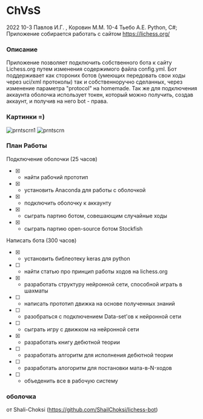 # ChVsS

2022 
10-3 Павлов И.Г. , Коровин М.М.
10-4 Тьебо А.Е.
Python, C#;
Приложение собирается работать с сайтом https://lichess.org/

### Описание
Приложение позволяет подключить собственного бота к сайту Lichess.org путем изменения содержимого файла config.yml.
Бот поддерживает как стороних ботов (умеющих передовать свои ходы через uci/xml протоколы) так и собственноручно сделанных, через изменение параметра "protocol" 
на homemade. Так же для подключения аккаунта оболочка использует токен, который можно получить, создав аккаунт, и получив на него bot - права.

### Картинки =)
![prntscrn1](https://user-images.githubusercontent.com/113096503/202991638-e31b8883-b6fe-4fe4-9c52-2b7c15b480d7.png)
![prntscrn](https://user-images.githubusercontent.com/113096503/202991644-03cde915-ba2f-4502-b265-246a80410b06.png)

### План Работы

Подключение оболочки (25 часов)
- [x] - найти рабочий прототип
- [x] - установить Anaconda для работы с оболочкой
- [x] - подключить оболочку к аккаунту
- [x] - сыграть партию ботом, совешающим случайные ходы
- [x] - сыграть партию open-source ботом Stockfish

Написать бота (300 часов)
- [x] - установить библеотеку keras для python
- [ ] - найти статью про принцип работы ходов на lichess.org
- [x] - разработать структуру нейронной сети, способной играть в шахматы
- [ ] - написать прототип движка на основе полученных знаний
- [ ] - разобраться с подключением Data-set'ов к нейронной сети
- [ ] - сыграть игру с движком на нейронной сети
- [x] - разработать книгу дебютной теории
- [ ] - разработать алгоритм для исполнения дебютной теории
- [ ] - разработать алогоритм для постановки мата-в-N-ходов
- [ ] - объеденить все в рабочую систему

### оболочка 
от Shali-Choksi (https://github.com/ShailChoksi/lichess-bot)
